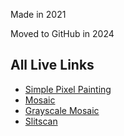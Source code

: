 Made in 2021

Moved to GitHub in 2024

## All Live Links
  - [Simple Pixel Painting](https://editor.p5js.org/cgregori/full/NFxkV7Ims)
  - [Mosaic](https://editor.p5js.org/cgregori/full/uzJHUR2Cj)
  - [Grayscale Mosaic](https://editor.p5js.org/cgregori/full/8LELoMSGd)
  - [Slitscan](https://editor.p5js.org/cgregori/full/H94qQ-Des)
